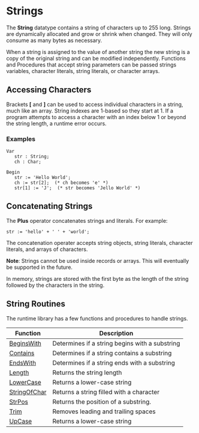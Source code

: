 # Strings

The **String** datatype contains a string of characters up to 255 long. Strings are
dynamically allocated and grow or shrink when changed. They will only consume as many
bytes as necessary.

When a string is assigned to the value of another string
the new string is a copy of the original string and can be modified independently.
Functions and Procedures that accept string parameters can be passed strings variables,
character literals, string literals, or character arrays.

## Accessing Characters

Brackets **[** and **]** can be used to access individual characters in a string,
much like an array. String indexes are 1-based so they start at 1. If a program
attempts to access a character with an index below 1 or beyond the string length,
a runtime error occurs.

### Examples

```
Var
   str : String;
   ch : Char;

Begin
   str := 'Hello World';
   ch := str[2];  (* ch becomes 'e' *)
   str[1] := 'J';  (* str becomes 'Jello World' *)
```

## Concatenating Strings

The **Plus** operator concatenates strings and literals.  For example:

```
str := 'hello' + ' ' + 'world';
```

The concatenation operater accepts string objects, string literals, character literals,
and arrays of characters.

**Note**: Strings cannot be used inside records or arrays. This will eventually be
supported in the future.

In memory, strings are stored with the first byte as the length of the string followed
by the characters in the string.

## String Routines

The runtime library has a few functions and procedures to handle strings.

|Function                               |Description                                   |
|---------------------------------------|----------------------------------------------|
|[BeginsWith](../funcref/beginswith.md) |Determines if a string begins with a substring|
|[Contains](../funcref/contains.md)     |Determines if a string contains a substring   |
|[EndsWith](../funcref/endswith.md)     |Determines if a string ends with a substring  |
|[Length](../funcref/length.md)         |Returns the string length                     |
|[LowerCase](../funcref/lowercase.md)   |Returns a lower-case string                   |
|[StringOfChar](../funcref/strofchar.md)|Returns a string filled with a character      |
|[StrPos](../funcref/strpos.md)         |Returns the position of a substring.          |
|[Trim](../funcref/trim.md)             |Removes leading and trailing spaces           |
|[UpCase](../funcref/upcase.md)         |Returns a lower-case string                   |
